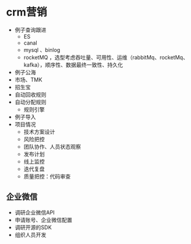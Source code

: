 # crm营销
- 例子查询跟进
  - ES
  - canal
  - mysql 、binlog
  - rocketMQ ，选型考虑吞吐量、可用性、运维（rabbitMq、rocketMq、kafka），顺序性、数据最终一致性、持久化
-  例子公海
- 市场、TMK
- 招生宝
- 自动回收规则
- 自动分配规则
  - 规则引擎
- 例子导入 
- 项目情况
  - 技术方案设计
  - 风险把控
  - 团队协作、人员状态观察
  - 发布计划
  - 线上监控
  - 迭代复盘
  - 质量把控：代码审查

## 企业微信

- 调研企业微信API
- 申请账号、企业微信配置
- 调研开源的SDK
- 组织人员开发
